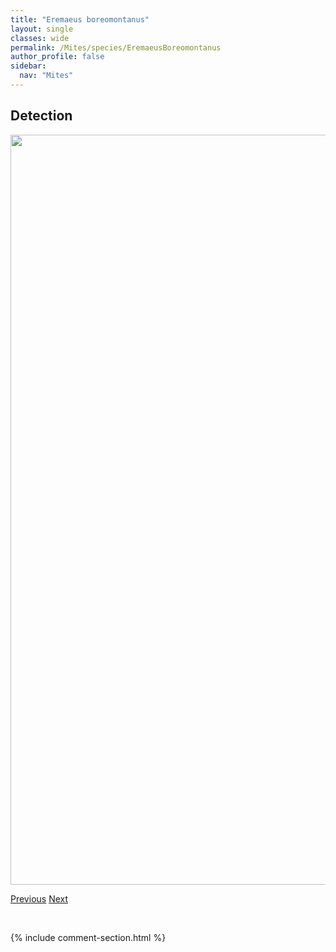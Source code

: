 ```yaml
---
title: "Eremaeus boreomontanus"
layout: single
classes: wide
permalink: /Mites/species/EremaeusBoreomontanus
author_profile: false
sidebar:
  nav: "Mites"
---
```


<h2>Detection</h2>

<a href="https://drive.google.com/uc?export=view&id=1XaF0Qjz_r5aRwwMODUPL00nHEb2Ilfb2">
<img src="https://drive.google.com/uc?export=view&id=1XaF0Qjz_r5aRwwMODUPL00nHEb2Ilfb2" height = "1200" width = "800">
</a>


<a href="/DevelopmentWebsite/Mites/species/EporibatulaSp1DEW" class="pagination--pager" title="Eporibatula sp. 1 DEW">Previous</a> <a href="/DevelopmentWebsite/Mites/species/EremaeusSp1LML" class="pagination--pager" title="Eremaeus sp. 1 LML">Next</a>

<p>&nbsp;</p>

{% include comment-section.html %}
